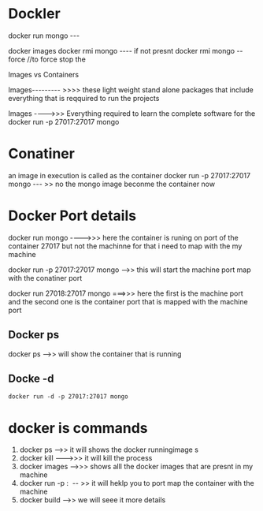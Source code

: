 

#  Dockler
docker run mongo --- 

docker images
docker rmi  mongo  ---- if not presnt 
docker rmi  mongo --force  //to force stop the 

Images vs Containers

Images--------- >>>> these light weight stand alone packages that include everything that is reqquired to run the projects 

Images ---->>> Everything required to learn the complete software for the 
docker run -p 27017:27017 mongo 

# Conatiner 
an image in execution is called as the container 
docker run -p  27017:27017 mongo  --- >> no the mongo image beconme the container now 

# Docker Port details

docker run mongo ---->>> here the container is runing on port of the container 27017 but not the machinne for that i need to map with the my machine 


docker run -p 27017:27017 mongo  -->> this will start the machine port map with the conatiner port 

docker run 27018:27017 mongo ===>>> here the first is the machine port and the second one is the container port that is mapped with the machine port 


## Docker ps
docker ps -->> will show the container that is running 

## Docke -d
    docker run -d -p 27017:27017 mongo 


# docker is commands 
1. docker ps -->> it will shows the docker runningimage s
2. docker kill <Conatiner id> --->>> it will kill the process
3. docker images -->>> shows alll the docker images that are presnt in my machine 
4. docker run -p <machine port>:<container default poort> <image name> -- >> it will heklp you to port map the container with the machine 
5. docker build -->> we will seee it more details 